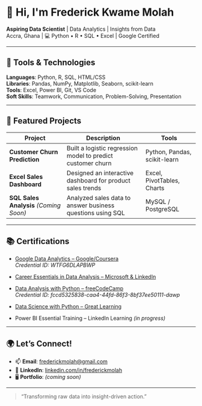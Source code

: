 # 👋 Hi, I'm Frederick Kwame Molah

**Aspiring Data Scientist** | Data Analytics | Insights from Data  
Accra, Ghana | 💻 Python • R • SQL • Excel | Google Certified

---

## 🔧 Tools & Technologies
**Languages**: Python, R, SQL, HTML/CSS  
**Libraries**: Pandas, NumPy, Matplotlib, Seaborn, scikit-learn  
**Tools**: Excel, Power BI, Git, VS Code  
**Soft Skills**: Teamwork, Communication, Problem-Solving, Presentation

---

## 📁 Featured Projects

| Project | Description | Tools |
|--------|-------------|-------|
| **Customer Churn Prediction** | Built a logistic regression model to predict customer churn | Python, Pandas, scikit-learn |
| **Excel Sales Dashboard** | Designed an interactive dashboard for product sales trends | Excel, PivotTables, Charts |
| **SQL Sales Analysis** *(Coming Soon)* | Analyzed sales data to answer business questions using SQL | MySQL / PostgreSQL |

---

## 📚 Certifications

- [Google Data Analytics – Google/Coursera](https://coursera.org/share/0da8395fe45c8190015861bb14472ed7)  
  *Credential ID: WTFG6DLAPBWP*

- [Career Essentials in Data Analysis – Microsoft & LinkedIn](https://www.linkedin.com/learning/certificates/9e23fcdd1411042a20507888e5690e1d4412d46b50163c77c81e08f20acc4d8b?trk=share_certificate)  

- [Data Analysis with Python – freeCodeCamp](https://freecodecamp.org/certification/fccd5325838-caa4-44fd-86f3-8bf37ee50111/data-analysis-with-python-v7)  
  *Credential ID: fccd5325838-caa4-44fd-86f3-8bf37ee50111-dawp*

- [Data Science with Python – Great Learning](https://www.mygreatlearning.com/certificate/YEGYJICO)
 
- Power BI Essential Training – LinkedIn Learning *(in progress)*

---

## 🌍 Let’s Connect!
- 📫 **Email**: frederickmolah@gmail.com  
- 🔗 **LinkedIn**: [linkedin.com/in/frederickmolah](https://www.linkedin.com/in/frederick-molah-b36a64159/)  
- 🖥️ **Portfolio**: *(coming soon)*

---

> “Transforming raw data into insight-driven action.”
